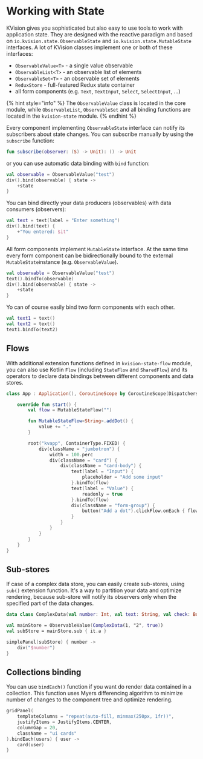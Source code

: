 # Working with State

KVision gives you sophisticated but also easy to use tools to work with application state. They are designed with the reactive paradigm and based on `io.kvision.state.ObservableState` and `io.kvision.state.MutableState` interfaces. A lot of KVision classes implement one or both of these interfaces:

* `ObservableValue<T>` - a single value observable
* `ObservableList<T>` - an observable list of elements
* `ObservableSet<T>` - an observable set of elements
* `ReduxStore` -  full-featured Redux state container    
*  all form components \(e.g. `Text`, `TextInput`, `Select`, `SelectInput`, ...\)

{% hint style="info" %}
The `ObservableValue` class is located in the core module, while `ObservableList`, `ObservableSet` and all binding functions are located in the `kvision-state` module.
{% endhint %}

Every component implementing `ObservableState` interface can notify its subscribers about state changes. You can subscribe manually by using the `subscribe` function:

```kotlin
fun subscribe(observer: (S) -> Unit): () -> Unit
```

or you can use automatic data binding with `bind` function:

```kotlin
val observable = ObservableValue("test")
div().bind(observable) { state ->
    +state
}
```

You can bind directly your data producers \(observables\) with data consumers \(observers\):

```kotlin
val text = text(label = "Enter something")
div().bind(text) {
    +"You entered: $it"
}
```

All form components implement `MutableState` interface. At the same time every form component can be bidirectionally bound to the external `MutableState`instance \(e.g. `ObservableValue`\).

```kotlin
val observable = ObservableValue("test")
text().bindTo(observable)
div().bind(observable) { state ->
    +state
}
```

Yo can of course easily bind two form components with each other.

```kotlin
val text1 = text()
val text2 = text()
text1.bindTo(text2)
```

## Flows

With additional extension functions defined in `kvision-state-flow` module, you can also use Kotlin `Flow` \(including `StateFlow` and `SharedFlow`\) and its operators to declare data bindings between different components and data stores.

```kotlin
class App : Application(), CoroutineScope by CoroutineScope(Dispatchers.Default) {

    override fun start() {
        val flow = MutableStateFlow("")

        fun MutableStateFlow<String>.addDot() {
            value += "."
        }

        root("kvapp", ContainerType.FIXED) {
            div(className = "jumbotron") {
                width = 100.perc
                div(className = "card") {
                    div(className = "card-body") {
                        text(label = "Input") {
                            placeholder = "Add some input"
                        }.bindTo(flow)
                        text(label = "Value") {
                            readonly = true
                        }.bindTo(flow)
                        div(className = "form-group") {
                            button("Add a dot").clickFlow.onEach { flow.addDot() }.launchIn(this@App)
                        }
                    }
                }
            }
        }
    }
}
```

## Sub-stores

If case of a complex data store, you can easily create sub-stores, using `sub()` extension function. It's a way to partition your data and optimize rendering, because sub-store will notify its observers only when the specified part of the data changes.

```kotlin
data class ComplexData(val number: Int, val text: String, val check: Boolean)

val mainStore = ObservableValue(ComplexData(1, "2", true))
val subStore = mainStore.sub { it.a }

simplePanel(subStore) { number ->
    div("$number")
}
```

##  Collections binding

You can use `bindEach()` function if you want do render data contained in a collection. This function uses Myers differencing algorithm to minimize number of changes to the component tree and optimize rendering.

```kotlin
gridPanel(
    templateColumns = "repeat(auto-fill, minmax(250px, 1fr))",
    justifyItems = JustifyItems.CENTER,
    columnGap = 20,
    className = "ui cards"
).bindEach(users) { user ->
    card(user)
}
```




